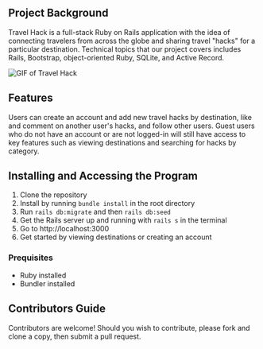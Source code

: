 ## Project Background
Travel Hack is a full-stack Ruby on Rails application with the idea of connecting travelers from across the globe and sharing travel "hacks" for a particular destination. Technical topics that our project covers includes Rails, Bootstrap, object-oriented Ruby, SQLite, and Active Record.

![GIF of Travel Hack](./public/images/travel-hack.gif "Travel Hack")

## Features
Users can create an account and add new travel hacks by destination, like and comment on another user's hacks, and follow other users. Guest users who do not have an account or are not logged-in will still have access to key features such as viewing destinations and searching for hacks by category. 

## Installing and Accessing the Program
1. Clone the repository 
2. Install by running `bundle install` in the root directory
3. Run `rails db:migrate` and then `rails db:seed`
4. Get the Rails server up and running with `rails s` in the terminal
5. Go to http://localhost:3000
6. Get started by viewing destinations or creating an account
 
### Prequisites
- Ruby installed
- Bundler installed


## Contributors Guide
Contributors are welcome! Should you wish to contribute, please fork and clone a copy, then submit a pull request.
